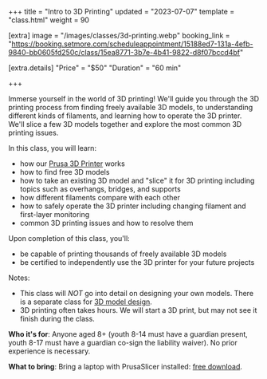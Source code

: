 +++
title = "Intro to 3D Printing"
updated = "2023-07-07"
template = "class.html"
weight = 90

[extra]
image = "/images/classes/3d-printing.webp"
booking_link = "https://booking.setmore.com/scheduleappointment/15188ed7-131a-4efb-9840-bb0605fd250c/class/15ea8771-3b7e-4b41-9822-d8f07bccd4bf"

[extra.details]
"Price" = "$50"
"Duration" = "60 min"

+++

Immerse yourself in the world of 3D printing! We'll guide you through the 3D printing process from finding freely available 3D models, to understanding different kinds of filaments, and learning how to operate the 3D printer. We'll slice a few 3D models together and explore the most common 3D printing issues.

<!-- more -->

In this class, you will learn:
- how our [Prusa 3D Printer](/equipment/prusa-mini/) works
- how to find free 3D models
- how to take an existing 3D model and "slice" it for 3D printing including topics such as overhangs, bridges, and supports 
- how different filaments compare with each other
- how to safely operate the 3D printer including changing filament and first-layer monitoring
- common 3D printing issues and how to resolve them

Upon completion of this class, you'll:
- be capable of printing thousands of freely available 3D models
- be certified to independently use the 3D printer for your future projects

Notes:
- This class will *NOT* go into detail on designing your own models. There is a separate class for [3D model design](3d-modeling).
- 3D printing often takes hours. We will start a 3D print, but may not see it finish during the class.

**Who it's for**: Anyone aged 8+ (youth 8-14 must have a guardian present, youth 8-17 must have a guardian co-sign the liability waiver). No prior experience is necessary.

**What to bring**: Bring a laptop with PrusaSlicer installed: [free download](https://www.prusa3d.com/page/prusaslicer_424/).
